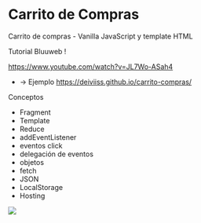 # Carrito de Compras

Carrito de compras - Vanilla JavaScript y template HTML

Tutorial Bluuweb !

https://www.youtube.com/watch?v=JL7Wo-ASah4

- -> Ejemplo https://deiviiss.github.io/carrito-compras/

Conceptos

- Fragment
- Template
- Reduce
- addEventListener
- eventos click
- delegación de eventos
- objetos
- fetch
- JSON
- LocalStorage
- Hosting

![](https://repository-images.githubusercontent.com/381883110/42208680-d9e8-11eb-9954-16e19dcd9ca4)
